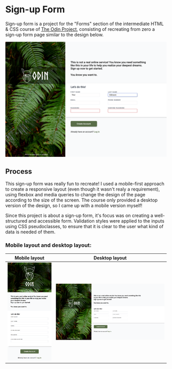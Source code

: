# Sign-up Form

Sign-up form is a project for the "Forms" section of the intermediate HTML & CSS course of [The Odin Project](https://github.com/TheOdinProject), consisting of recreating from zero a sign-up form page similar to the design below.

![Sign-up design](./assets/sign-up-form.png)

## Process

This sign-up form was really fun to recreate! I used a mobile-first approach to create a responsive layout (even though it wasn't realy a requirement), using flexbox and media queries to change the design of the page according to the size of the screen. The course only provided a desktop version of the design, so I came up with a mobile version myself!

Since this project is about a sign-up form, it's focus was on creating a well-structured and accessible form. Validation styles were applied to the inputs using CSS pseudoclasses, to ensure that it is clear to the user what kind of data is needed of them.

### Mobile layout and desktop layout:

|                Mobile layout                 |                Desktop layout                 |
| :------------------------------------------: | :-------------------------------------------: |
| <img src="./assets/mobile.png" width="300"/> | <img src="./assets/desktop.png" width="850"/> |
